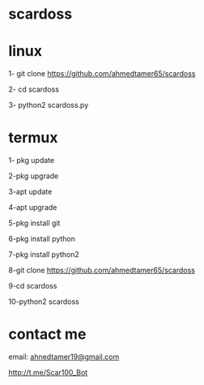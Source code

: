 # scardoss


# linux 

1- git clone https://github.com/ahmedtamer65/scardoss

2- cd scardoss

3- python2 scardoss.py
 
 
 
# termux 
      

1- pkg update 

2-pkg upgrade

3-apt update

4-apt upgrade 

5-pkg install git

6-pkg install python 

7-pkg install python2 

8-git clone https://github.com/ahmedtamer65/scardoss

9-cd scardoss

10-python2 scardoss
 
 # contact me
 
 email: ahnedtamer19@gmail.com
 
 http://t.me/Scar100_Bot

 
    

